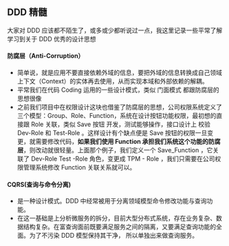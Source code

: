 ## DDD  精髓
大家对 DDD 应该都不陌生了，或多或少都听说过一点，我这里记录一些平常了解学习到关于 DDD 优秀的设计思想

#### 防腐层（Anti-Corruption）
*  简单说，就是应用不要直接依赖外域的信息，要把外域的信息转换成自己领域上下文（Context）的实体再去使用，从而实现本域和外部依赖的解耦。
* 平常我们在代码 Coding 运用的一些设计模式，类似 门面模式 都跟防腐层的思想很像
* 之前我们项目中在权限设计这块也借鉴了防腐层的思想，公司权限系统定义了三个模型：Group、Role、Function，系统在设计按钮功能权限，最初想的直接跟 Role 关联，类似 Save 按钮 开发，测试能够操作，接口设计上 校验 Dev-Role 和 Test-Role 。这样设计有个缺点便是 Save 按钮的权限一旦变更，就需要修改代码，**如果我们使用 Function 承担我们系统这个功能的防腐层**，则改动就很轻量。上面那个例子，我们定义一个 Save_Function ，它关联了 Dev-Role Test -Role 角色，变更成 TPM - Role ，我们只需要在公司权限管理系统修改 Function 关联关系就可以。

#### CQRS(查询与命令分离) 
* 是一种设计模式。DDD 中经常被用于分离领域模型命令修改功能与查询功能。
* 在这一基础是上分析微服务的拆分，目前大型分布式系统，存在业务复杂、数据结构复杂。在富查询面前既要满足服务之间的隔离，又要满足查询功能的全面。为了不污染 DDD 模型保持其干净，
所以单独出来做查询服务。
